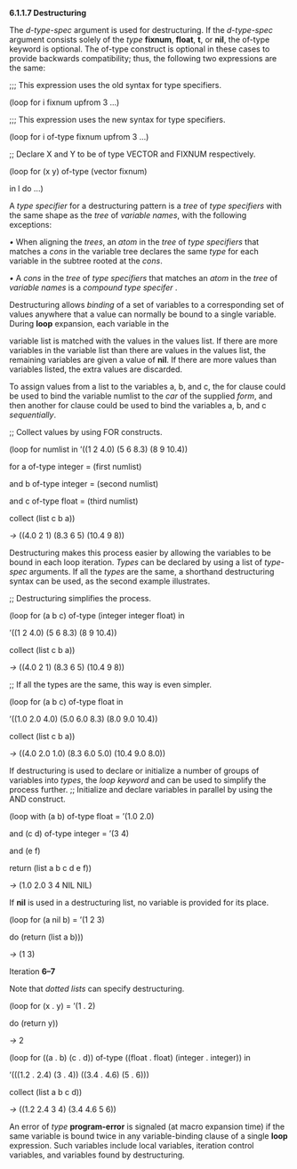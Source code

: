 **6.1.1.7 Destructuring** 

The *d-type-spec* argument is used for destructuring. If the *d-type-spec* argument consists solely of the *type* **fixnum**, **float**, **t**, or **nil**, the of-type keyword is optional. The of-type construct is optional in these cases to provide backwards compatibility; thus, the following two expressions are the same: 

;;; This expression uses the old syntax for type specifiers. 

(loop for i fixnum upfrom 3 ...) 

;;; This expression uses the new syntax for type specifiers. 

(loop for i of-type fixnum upfrom 3 ...) 

;; Declare X and Y to be of type VECTOR and FIXNUM respectively. 

(loop for (x y) of-type (vector fixnum) 

in l do ...) 

A *type specifier* for a destructuring pattern is a *tree* of *type specifiers* with the same shape as the *tree* of *variable names*, with the following exceptions: 

*•* When aligning the *trees*, an *atom* in the *tree* of *type specifiers* that matches a *cons* in the variable tree declares the same *type* for each variable in the subtree rooted at the *cons*. 

*•* A *cons* in the *tree* of *type specifiers* that matches an *atom* in the *tree* of *variable names* is a *compound type specifer* . 

Destructuring allows *binding* of a set of variables to a corresponding set of values anywhere that a value can normally be bound to a single variable. During **loop** expansion, each variable in the 



 

 

variable list is matched with the values in the values list. If there are more variables in the variable list than there are values in the values list, the remaining variables are given a value of **nil**. If there are more values than variables listed, the extra values are discarded. 

To assign values from a list to the variables a, b, and c, the for clause could be used to bind the variable numlist to the *car* of the supplied *form*, and then another for clause could be used to bind the variables a, b, and c *sequentially*. 

;; Collect values by using FOR constructs. 

(loop for numlist in ’((1 2 4.0) (5 6 8.3) (8 9 10.4)) 

for a of-type integer = (first numlist) 

and b of-type integer = (second numlist) 

and c of-type float = (third numlist) 

collect (list c b a)) 

*→* ((4.0 2 1) (8.3 6 5) (10.4 9 8)) 

Destructuring makes this process easier by allowing the variables to be bound in each loop iteration. *Types* can be declared by using a list of *type-spec* arguments. If all the *types* are the same, a shorthand destructuring syntax can be used, as the second example illustrates. 

;; Destructuring simplifies the process. 

(loop for (a b c) of-type (integer integer float) in 

’((1 2 4.0) (5 6 8.3) (8 9 10.4)) 

collect (list c b a)) 

*→* ((4.0 2 1) (8.3 6 5) (10.4 9 8)) 

;; If all the types are the same, this way is even simpler. 

(loop for (a b c) of-type float in 

’((1.0 2.0 4.0) (5.0 6.0 8.3) (8.0 9.0 10.4)) 

collect (list c b a)) 

*→* ((4.0 2.0 1.0) (8.3 6.0 5.0) (10.4 9.0 8.0)) 

If destructuring is used to declare or initialize a number of groups of variables into *types*, the *loop keyword* and can be used to simplify the process further. ;; Initialize and declare variables in parallel by using the AND construct. 

(loop with (a b) of-type float = ’(1.0 2.0) 

and (c d) of-type integer = ’(3 4) 

and (e f) 

return (list a b c d e f)) 

*→* (1.0 2.0 3 4 NIL NIL) 

If **nil** is used in a destructuring list, no variable is provided for its place. 

(loop for (a nil b) = ’(1 2 3) 

do (return (list a b))) 

*→* (1 3) 

Iteration **6–7**

 

 

Note that *dotted lists* can specify destructuring. 

(loop for (x . y) = ’(1 . 2) 

do (return y)) 

*→* 2 

(loop for ((a . b) (c . d)) of-type ((float . float) (integer . integer)) in 

’(((1.2 . 2.4) (3 . 4)) ((3.4 . 4.6) (5 . 6))) 

collect (list a b c d)) 

*→* ((1.2 2.4 3 4) (3.4 4.6 5 6)) 

An error of *type* **program-error** is signaled (at macro expansion time) if the same variable is bound twice in any variable-binding clause of a single **loop** expression. Such variables include local variables, iteration control variables, and variables found by destructuring. 

